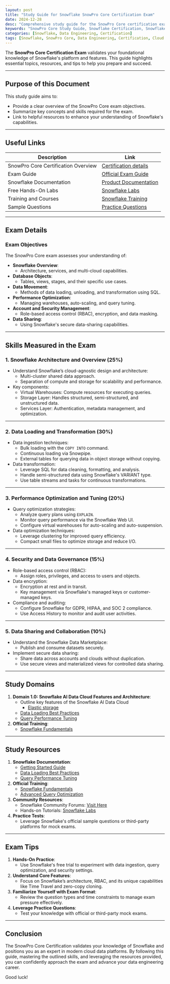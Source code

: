 ```yaml
---
layout: post
title: "Study Guide for Snowflake SnowPro Core Certification Exam"
date: 2024-12-28
desc: "Comprehensive study guide for the SnowPro Core certification exam, covering Snowflake architecture, data loading, security, performance optimization, and more."
keywords: "SnowPro Core Study Guide, Snowflake Certification, Snowflake Architecture, Data Loading, Performance Tuning, Snowflake Security"
categories: [Snowflake, Data Engineering, Certification]
tags: [Snowflake, SnowPro Core, Data Engineering, Certification, Cloud Data Warehouse]
---
```


The **SnowPro Core Certification Exam** validates your foundational knowledge of Snowflake's platform and features. This guide highlights essential topics, resources, and tips to help you prepare and succeed.

---

## Purpose of this Document

This study guide aims to:
- Provide a clear overview of the SnowPro Core exam objectives.
- Summarize key concepts and skills required for the exam.
- Link to helpful resources to enhance your understanding of Snowflake's capabilities.

---

## Useful Links

| **Description**                       | **Link**                                                                                      |
|---------------------------------------|----------------------------------------------------------------------------------------------|
| SnowPro Core Certification Overview   | [Certification details](https://www.snowflake.com/snowpro-certifications/)                  |
| Exam Guide                            | [Official Exam Guide](https://www.snowflake.com/wp-content/uploads/SnowPro_Core_Exam_Guide.pdf) |
| Snowflake Documentation               | [Product Documentation](https://docs.snowflake.com/en/)                                     |
| Free Hands-On Labs                    | [Snowflake Labs](https://quickstarts.snowflake.com/guide/getting_started_with_snowflake/)    |
| Training and Courses                  | [Snowflake Training](https://www.snowflake.com/training/)                                   |
| Sample Questions                      | [Practice Questions](https://resources.snowflake.com/)                                       |

---

## Exam Details

### **Exam Objectives**

The SnowPro Core exam assesses your understanding of:
- **Snowflake Overview**:
  - Architecture, services, and multi-cloud capabilities.
- **Database Objects**:
  - Tables, views, stages, and their specific use cases.
- **Data Movement**:
  - Methods of data loading, unloading, and transformation using SQL.
- **Performance Optimization**:
  - Managing warehouses, auto-scaling, and query tuning.
- **Account and Security Management**:
  - Role-based access control (RBAC), encryption, and data masking.
- **Data Sharing**:
  - Using Snowflake's secure data-sharing capabilities.

---

## Skills Measured in the Exam

### **1. Snowflake Architecture and Overview (25%)**
- Understand Snowflake’s cloud-agnostic design and architecture:
  - Multi-cluster shared data approach.
  - Separation of compute and storage for scalability and performance.
- Key components:
  - Virtual Warehouses: Compute resources for executing queries.
  - Storage Layer: Handles structured, semi-structured, and unstructured data.
  - Services Layer: Authentication, metadata management, and optimization.

---

### **2. Data Loading and Transformation (30%)**
- Data ingestion techniques:
  - Bulk loading with the `COPY INTO` command.
  - Continuous loading via Snowpipe.
  - External tables for querying data in object storage without copying.
- Data transformation:
  - Leverage SQL for data cleaning, formatting, and analysis.
  - Handle semi-structured data using Snowflake's VARIANT type.
  - Use table streams and tasks for continuous transformations.

---

### **3. Performance Optimization and Tuning (20%)**
- Query optimization strategies:
  - Analyze query plans using `EXPLAIN`.
  - Monitor query performance via the Snowflake Web UI.
  - Configure virtual warehouses for auto-scaling and auto-suspension.
- Data optimization techniques:
  - Leverage clustering for improved query efficiency.
  - Compact small files to optimize storage and reduce I/O.

---

### **4. Security and Data Governance (15%)**
- Role-based access control (RBAC):
  - Assign roles, privileges, and access to users and objects.
- Data encryption:
  - Encryption at rest and in transit.
  - Key management via Snowflake's managed keys or customer-managed keys.
- Compliance and auditing:
  - Configure Snowflake for GDPR, HIPAA, and SOC 2 compliance.
  - Use Access History to monitor and audit user activities.

---

### **5. Data Sharing and Collaboration (10%)**
- Understand the Snowflake Data Marketplace:
  - Publish and consume datasets securely.
- Implement secure data sharing:
  - Share data across accounts and clouds without duplication.
  - Use secure views and materialized views for controlled data sharing.

---
## Study Domains
1. **Domain 1.0: Snowflake AI Data Cloud Features and Architecture**:
   - Outline key features of the Snowflake AI Data Cloud
     - [Elastic storage](https://tonyjacobscloudpro.github.io/Jalpc/snowflake/data%20engineering/cloud%20storage/2024/12/28/snowflake-1-1-elasticstorage.html)
   - [Data Loading Best Practices](https://docs.snowflake.com/en/user-guide/data-load-overview.html)
   - [Query Performance Tuning](https://docs.snowflake.com/en/user-guide/performance-tuning.html)
2. **Official Training**:
   - [Snowflake Fundamentals](https://www.snowflake.com/training/essentials/)

---

## Study Resources

1. **Snowflake Documentation**:
   - [Getting Started Guide](https://docs.snowflake.com/en/user-guide-getting-started.html)
   - [Data Loading Best Practices](https://docs.snowflake.com/en/user-guide/data-load-overview.html)
   - [Query Performance Tuning](https://docs.snowflake.com/en/user-guide/performance-tuning.html)
2. **Official Training**:
   - [Snowflake Fundamentals](https://www.snowflake.com/training/essentials/)
   - [Advanced Query Optimization](https://www.snowflake.com/training/query-optimization/)
3. **Community Resources**:
   - Snowflake Community Forums: [Visit Here](https://community.snowflake.com/)
   - Hands-on Tutorials: [Snowflake Labs](https://quickstarts.snowflake.com/)
4. **Practice Tests**:
   - Leverage Snowflake's official sample questions or third-party platforms for mock exams.

---

## Exam Tips

1. **Hands-On Practice**:
   - Use Snowflake's free trial to experiment with data ingestion, query optimization, and security settings.
2. **Understand Core Features**:
   - Focus on Snowflake’s architecture, RBAC, and its unique capabilities like Time Travel and zero-copy cloning.
3. **Familiarize Yourself with Exam Format**:
   - Review the question types and time constraints to manage exam pressure effectively.
4. **Leverage Practice Questions**:
   - Test your knowledge with official or third-party mock exams.

---

## Conclusion

The SnowPro Core Certification validates your knowledge of Snowflake and positions you as an expert in modern cloud data platforms. By following this guide, mastering the outlined skills, and leveraging the resources provided, you can confidently approach the exam and advance your data engineering career.

Good luck!
